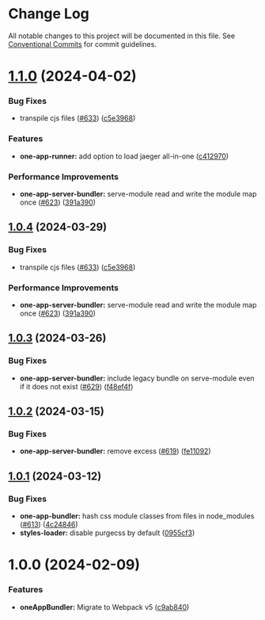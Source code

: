 # Change Log

All notable changes to this project will be documented in this file.
See [Conventional Commits](https://conventionalcommits.org) for commit guidelines.

# [1.1.0](https://github.com/americanexpress/one-app-cli/compare/@americanexpress/one-app-server-bundler@1.0.3...@americanexpress/one-app-server-bundler@1.1.0) (2024-04-02)


### Bug Fixes

* transpile cjs files ([#633](https://github.com/americanexpress/one-app-cli/issues/633)) ([c5e3968](https://github.com/americanexpress/one-app-cli/commit/c5e3968221aba52d95e94a0da273ef6fb4d0ec36))


### Features

* **one-app-runner:** add option to load jaeger all-in-one ([c412970](https://github.com/americanexpress/one-app-cli/commit/c412970c0e8c4d5f309290c8fa68c4d2b90d2f09))


### Performance Improvements

* **one-app-server-bundler:** serve-module read and write the module map once ([#623](https://github.com/americanexpress/one-app-cli/issues/623)) ([391a390](https://github.com/americanexpress/one-app-cli/commit/391a390d2c27d4343763d9a5e109b9056302ce3d))





## [1.0.4](https://github.com/americanexpress/one-app-cli/compare/@americanexpress/one-app-server-bundler@1.0.3...@americanexpress/one-app-server-bundler@1.0.4) (2024-03-29)


### Bug Fixes

* transpile cjs files ([#633](https://github.com/americanexpress/one-app-cli/issues/633)) ([c5e3968](https://github.com/americanexpress/one-app-cli/commit/c5e3968221aba52d95e94a0da273ef6fb4d0ec36))


### Performance Improvements

* **one-app-server-bundler:** serve-module read and write the module map once ([#623](https://github.com/americanexpress/one-app-cli/issues/623)) ([391a390](https://github.com/americanexpress/one-app-cli/commit/391a390d2c27d4343763d9a5e109b9056302ce3d))





## [1.0.3](https://github.com/americanexpress/one-app-cli/compare/@americanexpress/one-app-server-bundler@1.0.2...@americanexpress/one-app-server-bundler@1.0.3) (2024-03-26)


### Bug Fixes

* **one-app-server-bundler:** include legacy bundle on serve-module even if it does not exist ([#629](https://github.com/americanexpress/one-app-cli/issues/629)) ([f48ef4f](https://github.com/americanexpress/one-app-cli/commit/f48ef4f3f0516e8fb3dc9e4246507b10feb47ca5))





## [1.0.2](https://github.com/americanexpress/one-app-cli/compare/@americanexpress/one-app-server-bundler@1.0.1...@americanexpress/one-app-server-bundler@1.0.2) (2024-03-15)


### Bug Fixes

* **one-app-server-bundler:** remove excess ([#619](https://github.com/americanexpress/one-app-cli/issues/619)) ([fe11092](https://github.com/americanexpress/one-app-cli/commit/fe11092ce2eff84e4ad879da2676565236b505ef))





## [1.0.1](https://github.com/americanexpress/one-app-cli/compare/@americanexpress/one-app-server-bundler@1.0.0...@americanexpress/one-app-server-bundler@1.0.1) (2024-03-12)


### Bug Fixes

* **one-app-bundler:** hash css module classes from files in node_modules ([#613](https://github.com/americanexpress/one-app-cli/issues/613)) ([4c24846](https://github.com/americanexpress/one-app-cli/commit/4c24846b2b381454df10207fd5bc5ccd7fce07f4))
* **styles-loader:** disable purgecss by default ([0955cf3](https://github.com/americanexpress/one-app-cli/commit/0955cf324c1b6e2c6d483d0ca1dc995949c170e4))





# 1.0.0 (2024-02-09)


### Features

* **oneAppBundler:** Migrate to Webpack v5 ([c9ab840](https://github.com/americanexpress/one-app-cli/commit/c9ab840b4306a49f1c929c89a7898d5467d7575f))
